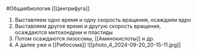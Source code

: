#Общаябиология 
[[Центрифуга]] 
1. Выставляем одно время и одну скорость вращения, осаждаем ядро
2. Выставляем другое время и другую скорость вращения, осаждаются митохондрии и пластиды
3. Потом осаждаются лизосомы, [[Аминокислоты]] и др.
4. А далее уже и [[Рибосома]]
![[photo_4_2024-09-20_20-15-11.jpg]]